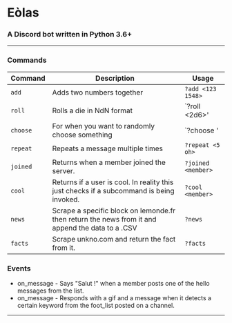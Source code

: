 # Eòlas

### A Discord bot written in Python 3.6+
___
### Commands

|Command|Description|Usage|
|---|---|---|
| `add` | Adds two numbers together | `?add <123 1548>` |
| `roll` | Rolls a die in NdN format | `?roll <2d6>' |
| `choose` | For when you want to randomly choose something | `?choose <A B C>' |
| `repeat` | Repeats a message multiple times | `?repeat <5 oh>` |
| `joined` | Returns when a member joined the server. | `?joined <member>` |
| `cool` | Returns if a user is cool. In reality this just checks if a subcommand is being invoked. | `?cool <member>` |
| `news` | Scrape a specific block on lemonde.fr then return the news from it and append the data to a .CSV | `?news` |
| `facts` | Scrape unkno.com and return the fact from it. | `?facts` |

 ### Events
 
 * on_message - Says "Salut !" when a member posts one of the hello messages from the list.
 * on_message - Responds with a gif and a message when it detects a certain keyword from the foot_list posted on a channel.

___
